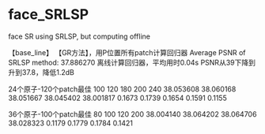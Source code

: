 # face_SRLSP
face SR using SRLSP, but computing offline

【base_line】
【GR方法】，用P位置所有patch计算回归器
Average PSNR of SRLSP method: 37.886270
离线计算回归器，平均用时0.04s
PSNR从39下降到升到37.8，降低1.2dB

24个原子-120个patch最佳
  100 120 180 200 240
  38.053608 38.060168 38.051667 38.045402 38.001817
  0.1673  0.1739  0.1654  0.1591  0.1155

36个原子-100个patch最佳
  80 100  120 200
  38.004140 38.064202 38.064706 38.028323
  0.1179  0.1779  0.1784  0.1421
